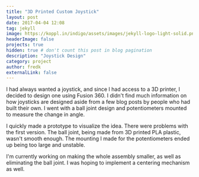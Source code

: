 ```yaml
---
title: "3D Printed Custom Joystick"
layout: post
date: 2017-04-04 12:08
tag: jekyll
image: https://koppl.in/indigo/assets/images/jekyll-logo-light-solid.png
headerImage: false
projects: true
hidden: true # don't count this post in blog pagination
description: "Joystick Design"
category: project
author: fredk
externalLink: false
---
```


I had always wanted a joystick, and since I had access to a 3D printer, I decided to design one using Fusion 360. I didn't find much information on how joysticks are designed aside from a few blog posts by people who had built their own. I went with a ball joint design and potentiometers mounted to measure the change in angle.

I quickly made a prototype to visualize the idea. There were problems with the first version. The ball joint, being made from 3D printed PLA plastic, wasn't smooth enough. The mounting I made for the potentiometers ended up being too large and unstable.

I'm currently working on making the whole assembly smaller, as well as eliminating the ball joint. I was hoping to implement a centering mechanism as well.
